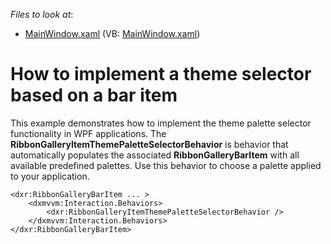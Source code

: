 <!-- default file list -->
*Files to look at*:

* [MainWindow.xaml](./CS/MainWindow.xaml) (VB: [MainWindow.xaml](./VB/MainWindow.xaml))
<!-- default file list end -->
# How to implement a theme selector based on a bar item


<p>This example demonstrates how to implement the theme palette selector functionality in WPF applications. 
The <strong>RibbonGalleryItemThemePaletteSelectorBehavior</strong> is behavior that automatically populates the associated <strong>RibbonGalleryBarItem</strong> with all available predefined palettes. Use this behavior to choose a palette applied to your application.</p>

```xaml
<dxr:RibbonGalleryBarItem ... >
    <dxmvvm:Interaction.Behaviors>
        <dxr:RibbonGalleryItemThemePaletteSelectorBehavior />
    </dxmvvm:Interaction.Behaviors>
</dxr:RibbonGalleryBarItem>
```
<br/>
